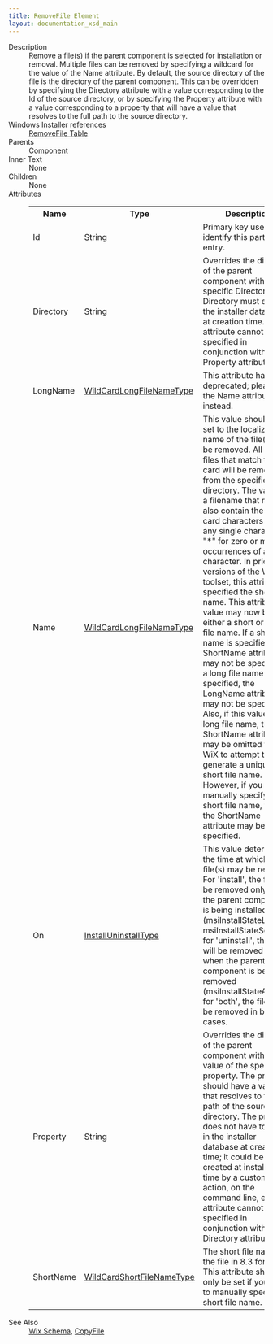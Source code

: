 ```yaml
---
title: RemoveFile Element
layout: documentation_xsd_main
---
```

<dl>
  <dt>Description</dt>
  <dd>                 Remove a file(s) if the parent component is selected for installation or removal.  Multiple files can be removed                 by specifying a wildcard for the value of the Name attribute.  By default, the source                 directory of the file is the directory of the parent component.  This can be overridden by specifying the                 Directory attribute with a value corresponding to the Id of the source directory, or by specifying the Property                 attribute with a value corresponding to a property that will have a value that resolves to the full path                 to the source directory.             </dd>
  <dt>Windows Installer references</dt>
  <dd>
    <a href="http://msdn.microsoft.com/library/aa371201.aspx" target="_blank">RemoveFile Table</a>
  </dd>
  <dt>Parents</dt>
  <dd>
    <a href="../wix/component">Component</a>
  </dd>
  <dt>Inner Text</dt>
  <dd>None</dd>
  <dt>Children</dt>
  <dd>None</dd>
  <dt>Attributes</dt>
  <dd>
    <table cellspacing="0" cellpadding="0" class="schema">
      <tr>
        <th width="15%">Name</th>
        <th width="15%">Type</th>
        <th width="65%">Description</th>
        <th width="15%">Required</th>
      </tr>
      <tr>
        <td>Id</td>
        <td>String</td>
        <td>Primary key used to identify this particular entry.</td>
        <td>Yes</td>
      </tr>
      <tr>
        <td>Directory</td>
        <td>String</td>
        <td>                     Overrides the directory of the parent component with a specific Directory.  This Directory must exist in the                     installer database at creation time.  This attribute cannot be specified in conjunction with the Property attribute.                 </td>
        <td>&nbsp;</td>
      </tr>
      <tr>
        <td>LongName</td>
        <td><a href="../wix/simple_type_wildcardlongfilenametype">WildCardLongFileNameType</a></td>
        <td>This attribute has been deprecated; please use the Name attribute instead.</td>
        <td>&nbsp;</td>
      </tr>
      <tr>
        <td>Name</td>
        <td><a href="../wix/simple_type_wildcardlongfilenametype">WildCardLongFileNameType</a></td>
        <td>                     This value should be set to the localizable name of the file(s) to be removed.  All of the files that                     match the wild card will be removed from the specified directory.  The value is a filename that may also                     contain the wild card characters "?" for any single character or "*" for zero or more occurrences of any character.                     In prior versions of the WiX toolset, this attribute specified the short file name.                     This attribute's value may now be either a short or long file name.                     If a short file name is specified, the ShortName attribute may not be specified.                     If a long file name is specified, the LongName attribute may not be specified.                     Also, if this value is a long file name, the ShortName attribute may be omitted to                     allow WiX to attempt to generate a unique short file name.                     However, if you wish to manually specify the short file name, then the ShortName attribute may be specified.                 </td>
        <td>Yes</td>
      </tr>
      <tr>
        <td>On</td>
        <td><a href="../wix/simple_type_installuninstalltype">InstallUninstallType</a></td>
        <td>                         This value determines the time at which the file(s) may be removed. For 'install', the file will                         be removed only when the parent component is being installed (msiInstallStateLocal or                         msiInstallStateSource); for 'uninstall', the file will be removed only when the parent component                         is being removed (msiInstallStateAbsent); for 'both', the file will be removed in both cases.                     </td>
        <td>Yes</td>
      </tr>
      <tr>
        <td>Property</td>
        <td>String</td>
        <td>                     Overrides the directory of the parent component with the value of the specified property.  The property                     should have a value that resolves to the full path of the source directory.  The property does not have                     to exist in the installer database at creation time; it could be created at installation time by a custom                     action, on the command line, etc.  This attribute cannot be specified in conjunction with the Directory attribute.                 </td>
        <td>&nbsp;</td>
      </tr>
      <tr>
        <td>ShortName</td>
        <td><a href="../wix/simple_type_wildcardshortfilenametype">WildCardShortFileNameType</a></td>
        <td>                         The short file name of the file in 8.3 format.                         This attribute should only be set if you want to manually specify the short file name.                     </td>
        <td>&nbsp;</td>
      </tr>
    </table>
  </dd>
  <dt>See Also</dt>
  <dd>
    <a href="../wix">Wix Schema</a>, <a href="../wix/copyfile">CopyFile</a></dd>
</dl>
